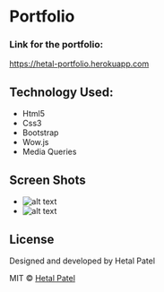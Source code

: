 # Portfolio
### Link for the portfolio:
https://hetal-portfolio.herokuapp.com

## Technology Used:
* Html5
* Css3
* Bootstrap
* Wow.js
* Media Queries

## Screen Shots
* ![alt text](https://github.com/HET1905/Portfolio-updated/blob/master/assets/images/responsive1.PNG "Responsive Layout 1")
* ![alt text](https://github.com/HET1905/Portfolio-updated/blob/master/assets/images/responsive2.PNG "Responsive Layout 2")


## License
Designed and developed by Hetal Patel

MIT © [Hetal Patel]()



